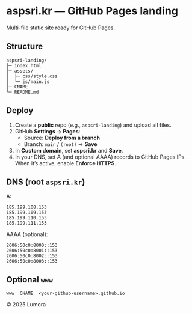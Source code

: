 # aspsri.kr — GitHub Pages landing

Multi-file static site ready for GitHub Pages.

## Structure
```
aspsri-landing/
├─ index.html
├─ assets/
│  ├─ css/style.css
│  └─ js/main.js
├─ CNAME
└─ README.md
```

## Deploy
1. Create a **public** repo (e.g., `aspsri-landing`) and upload all files.
2. GitHub **Settings → Pages**:
   - Source: **Deploy from a branch**
   - Branch: `main` / `(root)` → **Save**
3. In **Custom domain**, set **aspsri.kr** and **Save**.
4. In your DNS, set A (and optional AAAA) records to GitHub Pages IPs. When it’s active, enable **Enforce HTTPS**.

## DNS (root `aspsri.kr`)
A:
```
185.199.108.153
185.199.109.153
185.199.110.153
185.199.111.153
```
AAAA (optional):
```
2606:50c0:8000::153
2606:50c0:8001::153
2606:50c0:8002::153
2606:50c0:8003::153
```

## Optional `www`
```
www  CNAME  <your-github-username>.github.io
```

© 2025 Lumora
